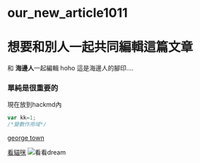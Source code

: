 # our_new_article1011
# 想要和別人一起共同編輯這篇文章
和 **海邊人**一起編輯
hoho  這是海邊人的腳印....

### 單純是很重要的 ###
現在放到hackmd內


```js
var kk=1;
/*變數作用域*/


```

[george town](https://eyesonplace.net/wp-content/uploads/2019/01/mal.jpg "george town")


[看貓咪](https://cnn.com)
![看看dream](https://i1.kknews.cc/SIG=1adhfqi/3218000240213sr87s3s.jpg "美麗的胖貓")